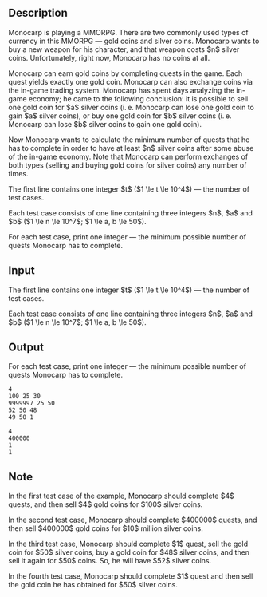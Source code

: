 ## Description

<div><p>Monocarp is playing a MMORPG. There are two commonly used types of currency in this MMORPG — gold coins and silver coins. Monocarp wants to buy a new weapon for his character, and that weapon costs $n$ silver coins. Unfortunately, right now, Monocarp has no coins at all.</p><p>Monocarp can earn gold coins by completing quests in the game. Each quest yields exactly one gold coin. Monocarp can also exchange coins via the in-game trading system. Monocarp has spent days analyzing the in-game economy; he came to the following conclusion: it is possible to sell one gold coin for $a$ silver coins (i. e. Monocarp can lose one gold coin to gain $a$ silver coins), or buy one gold coin for $b$ silver coins (i. e. Monocarp can lose $b$ silver coins to gain one gold coin).</p><p>Now Monocarp wants to calculate the minimum number of quests that he has to complete in order to have at least $n$ silver coins after some abuse of the in-game economy. Note that Monocarp can perform exchanges of both types (selling and buying gold coins for silver coins) any number of times.</p></div><div class="input-specification"><p>The first line contains one integer $t$ ($1 \le t \le 10^4$) — the number of test cases.</p><p>Each test case consists of one line containing three integers $n$, $a$ and $b$ ($1 \le n \le 10^7$; $1 \le a, b \le 50$).</p></div><div class="output-specification"><p>For each test case, print one integer — the minimum possible number of quests Monocarp has to complete.</p></div>

## Input

<p>The first line contains one integer $t$ ($1 \le t \le 10^4$) — the number of test cases.</p><p>Each test case consists of one line containing three integers $n$, $a$ and $b$ ($1 \le n \le 10^7$; $1 \le a, b \le 50$).</p>

## Output

<p>For each test case, print one integer — the minimum possible number of quests Monocarp has to complete.</p>





```input1|2,4
4
100 25 30
9999997 25 50
52 50 48
49 50 1
```




```output1
4
400000
1
1
```



## Note

<p>In the first test case of the example, Monocarp should complete $4$ quests, and then sell $4$ gold coins for $100$ silver coins.</p><p>In the second test case, Monocarp should complete $400000$ quests, and then sell $400000$ gold coins for $10$ million silver coins.</p><p>In the third test case, Monocarp should complete $1$ quest, sell the gold coin for $50$ silver coins, buy a gold coin for $48$ silver coins, and then sell it again for $50$ coins. So, he will have $52$ silver coins.</p><p>In the fourth test case, Monocarp should complete $1$ quest and then sell the gold coin he has obtained for $50$ silver coins.</p>
